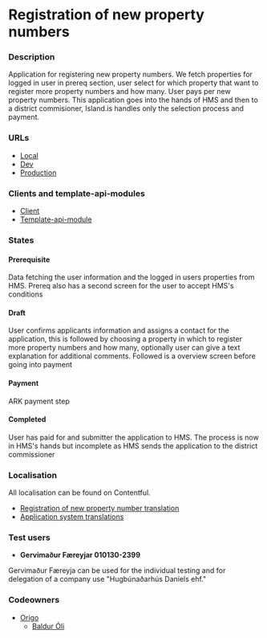 # Registration of new property numbers

### Description

Application for registering new property numbers. We fetch properties for logged in user in prereq section, user select for which property that want to register more property numbers and how many. User pays per new property numbers. This application goes into the hands of HMS and then to a district commisioner, Island.is handles only the selection process and payment.

### URLs

- [Local](http://localhost:4242/umsoknir/skraning-fasteignanumera/)
- [Dev](https://beta.dev01.devland.is/umsoknir/skraning-fasteignanumera)
- [Production](https://island.is/umsoknir/skraning-fasteignanumera/)

### Clients and template-api-modules

- [Client](https://github.com/island-is/island.is/tree/main/libs/application/template-api-modules/src/libs/clients/hms-application-system/src/index.ts)
- [Template-api-module](https://github.com/island-is/island.is/blob/main/libs/application/template-api-modules/src/lib/modules/templates/hms/registration-of-new-property-numbers/registration-of-new-property-numbers.service.ts)

### States

#### Prerequisite

Data fetching the user information and the logged in users properties from HMS. Prereq also has a second screen for the user to accept HMS's conditions

#### Draft

User confirms applicants information and assigns a contact for the application, this is followed by choosing a property in which to register more property numbers and how many, optionally user can give a text explanation for additional comments. Followed is a overview screen before going into payment

#### Payment

ARK payment step

#### Completed

User has paid for and submitter the application to HMS. The process is now in HMS's hands but incomplete as HMS sends the application to the district commissioner

### Localisation

All localisation can be found on Contentful.

- [Registration of new property number translation]('https://app.contentful.com/spaces/8k0h54kbe6bj/entries/ronp.application')
- [Application system translations](https://app.contentful.com/spaces/8k0h54kbe6bj/entries/application.system)

### Test users

- **Gervimaður Færeyjar 010130-2399**

Gervimaður Færeyja can be used for the individual testing and for delegation of a company use "Hugbúnaðarhús Daníels ehf."

### Codeowners

- [Origo]('https://github.com/orgs/island-is/teams/origo')
  - [Baldur Óli]('https://github.com/Ballioli')

